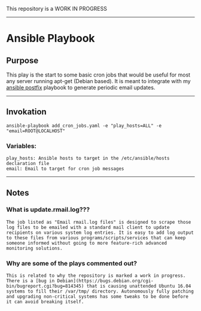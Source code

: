 This repository is a WORK IN PROGRESS

----

# Ansible Playbook

## Purpose
  This play is the start to some basic cron jobs that would be useful for most any server running apt-get (Debian based). It is meant to integrate with my [ansible postfix](https://github.com/drewgwallace/ansible-playbook-postfix_nullclient) playbook to generate periodic email updates.

----

## Invokation

    ansible-playbook add_cron_jobs.yaml -e "play_hosts=ALL" -e "email=ROOT@LOCALHOST"
    
  ### Variables:
    play_hosts: Ansible hosts to target in the /etc/ansible/hosts declaration file
    email: Email to target for cron job messages

----

## Notes

  ### What is update.rmail.log???
  
    The job listed as "Email rmail.log files" is designed to scrape those log files to be emailed with a standard mail client to update  recipients on various system log entries. It is easy to add log output to these files from various programs/scripts/services that can keep someone informed without going to more feature-rich advanced monitoring solutions.

  ### Why are some of the plays commented out?
    This is related to why the repository is marked a work in progress. There is a [bug in Debian](https://bugs.debian.org/cgi-bin/bugreport.cgi?bug=814345) that is causing unattended Ubuntu 16.04 systems to fill their /var/tmp/ directory. Autonomously fully patching and upgrading non-critical systems has some tweaks to be done before it can avoid breaking itself.
